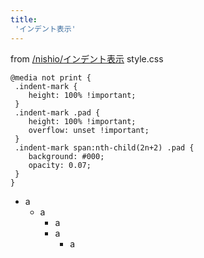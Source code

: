 ```yaml
---
title:
 'インデント表示'
---
```


from [/nishio/インデント表示](https://scrapbox.io/nishio/インデント表示)
style.css

```
@media not print {
 .indent-mark {
 	height: 100% !important;
 }
 .indent-mark .pad {
 	height: 100% !important;
 	overflow: unset !important;
 }
 .indent-mark span:nth-child(2n+2) .pad {
 	background: #000;
 	opacity: 0.07;
 }
}
```


- a
    - a
        - a
        - a
            - a
